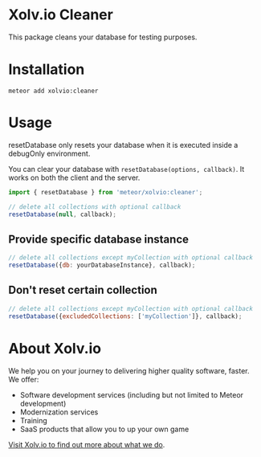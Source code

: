 Xolv.io Cleaner
===============

This package cleans your database for testing purposes. 

# Installation

```
meteor add xolvio:cleaner
```

# Usage

resetDatabase only resets your database when it is executed inside a debugOnly environment.

You can clear your database with `resetDatabase(options, callback)`. It works on both the client and the server.

```javascript
import { resetDatabase } from 'meteor/xolvio:cleaner';

// delete all collections with optional callback
resetDatabase(null, callback);
```

## Provide specific database instance
```javascript
// delete all collections except myCollection with optional callback
resetDatabase({db: yourDatabaseInstance}, callback);
```

## Don't reset certain collection
```javascript
// delete all collections except myCollection with optional callback
resetDatabase({excludedCollections: ['myCollection']}, callback);
```

# About Xolv.io

We help you on your journey to delivering higher quality software, faster. We offer:
* Software development services (including but not limited to Meteor development)
* Modernization services
* Training
* SaaS products that allow you to up your own game

[Visit Xolv.io to find out more about what we do](https://www.xolv.io).
